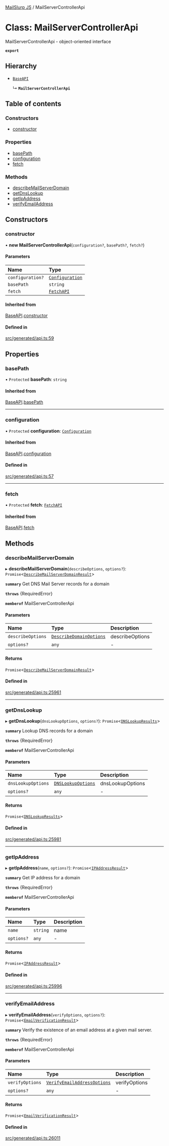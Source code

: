 [MailSlurp JS](../README.md) / MailServerControllerApi

# Class: MailServerControllerApi

MailServerControllerApi - object-oriented interface

**`export`**

## Hierarchy

- [`BaseAPI`](BaseAPI.md)

  ↳ **`MailServerControllerApi`**

## Table of contents

### Constructors

- [constructor](MailServerControllerApi.md#constructor)

### Properties

- [basePath](MailServerControllerApi.md#basepath)
- [configuration](MailServerControllerApi.md#configuration)
- [fetch](MailServerControllerApi.md#fetch)

### Methods

- [describeMailServerDomain](MailServerControllerApi.md#describemailserverdomain)
- [getDnsLookup](MailServerControllerApi.md#getdnslookup)
- [getIpAddress](MailServerControllerApi.md#getipaddress)
- [verifyEmailAddress](MailServerControllerApi.md#verifyemailaddress)

## Constructors

### constructor

• **new MailServerControllerApi**(`configuration?`, `basePath?`, `fetch?`)

#### Parameters

| Name | Type |
| :------ | :------ |
| `configuration?` | [`Configuration`](Configuration.md) |
| `basePath` | `string` |
| `fetch` | [`FetchAPI`](../interfaces/FetchAPI.md) |

#### Inherited from

[BaseAPI](BaseAPI.md).[constructor](BaseAPI.md#constructor)

#### Defined in

[src/generated/api.ts:59](https://github.com/mailslurp/mailslurp-client/blob/8c02983/src/generated/api.ts#L59)

## Properties

### basePath

• `Protected` **basePath**: `string`

#### Inherited from

[BaseAPI](BaseAPI.md).[basePath](BaseAPI.md#basepath)

___

### configuration

• `Protected` **configuration**: [`Configuration`](Configuration.md)

#### Inherited from

[BaseAPI](BaseAPI.md).[configuration](BaseAPI.md#configuration)

#### Defined in

[src/generated/api.ts:57](https://github.com/mailslurp/mailslurp-client/blob/8c02983/src/generated/api.ts#L57)

___

### fetch

• `Protected` **fetch**: [`FetchAPI`](../interfaces/FetchAPI.md)

#### Inherited from

[BaseAPI](BaseAPI.md).[fetch](BaseAPI.md#fetch)

## Methods

### describeMailServerDomain

▸ **describeMailServerDomain**(`describeOptions`, `options?`): `Promise`<[`DescribeMailServerDomainResult`](../interfaces/DescribeMailServerDomainResult.md)\>

**`summary`** Get DNS Mail Server records for a domain

**`throws`** {RequiredError}

**`memberof`** MailServerControllerApi

#### Parameters

| Name | Type | Description |
| :------ | :------ | :------ |
| `describeOptions` | [`DescribeDomainOptions`](../interfaces/DescribeDomainOptions.md) | describeOptions |
| `options?` | `any` | - |

#### Returns

`Promise`<[`DescribeMailServerDomainResult`](../interfaces/DescribeMailServerDomainResult.md)\>

#### Defined in

[src/generated/api.ts:25961](https://github.com/mailslurp/mailslurp-client/blob/8c02983/src/generated/api.ts#L25961)

___

### getDnsLookup

▸ **getDnsLookup**(`dnsLookupOptions`, `options?`): `Promise`<[`DNSLookupResults`](../interfaces/DNSLookupResults.md)\>

**`summary`** Lookup DNS records for a domain

**`throws`** {RequiredError}

**`memberof`** MailServerControllerApi

#### Parameters

| Name | Type | Description |
| :------ | :------ | :------ |
| `dnsLookupOptions` | [`DNSLookupOptions`](../interfaces/DNSLookupOptions.md) | dnsLookupOptions |
| `options?` | `any` | - |

#### Returns

`Promise`<[`DNSLookupResults`](../interfaces/DNSLookupResults.md)\>

#### Defined in

[src/generated/api.ts:25981](https://github.com/mailslurp/mailslurp-client/blob/8c02983/src/generated/api.ts#L25981)

___

### getIpAddress

▸ **getIpAddress**(`name`, `options?`): `Promise`<[`IPAddressResult`](../interfaces/IPAddressResult.md)\>

**`summary`** Get IP address for a domain

**`throws`** {RequiredError}

**`memberof`** MailServerControllerApi

#### Parameters

| Name | Type | Description |
| :------ | :------ | :------ |
| `name` | `string` | name |
| `options?` | `any` | - |

#### Returns

`Promise`<[`IPAddressResult`](../interfaces/IPAddressResult.md)\>

#### Defined in

[src/generated/api.ts:25996](https://github.com/mailslurp/mailslurp-client/blob/8c02983/src/generated/api.ts#L25996)

___

### verifyEmailAddress

▸ **verifyEmailAddress**(`verifyOptions`, `options?`): `Promise`<[`EmailVerificationResult`](../interfaces/EmailVerificationResult.md)\>

**`summary`** Verify the existence of an email address at a given mail server.

**`throws`** {RequiredError}

**`memberof`** MailServerControllerApi

#### Parameters

| Name | Type | Description |
| :------ | :------ | :------ |
| `verifyOptions` | [`VerifyEmailAddressOptions`](../interfaces/VerifyEmailAddressOptions.md) | verifyOptions |
| `options?` | `any` | - |

#### Returns

`Promise`<[`EmailVerificationResult`](../interfaces/EmailVerificationResult.md)\>

#### Defined in

[src/generated/api.ts:26011](https://github.com/mailslurp/mailslurp-client/blob/8c02983/src/generated/api.ts#L26011)
